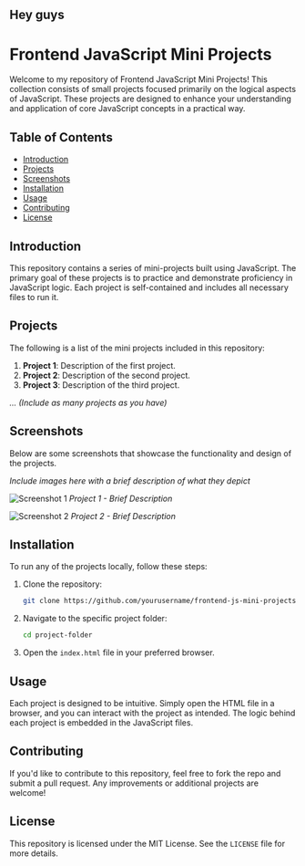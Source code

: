 
## Hey guys
# Frontend JavaScript Mini Projects

Welcome to my repository of Frontend JavaScript Mini Projects! This collection consists of small projects focused primarily on the logical aspects of JavaScript. These projects are designed to enhance your understanding and application of core JavaScript concepts in a practical way.

## Table of Contents

- [Introduction](#introduction)
- [Projects](#projects)
- [Screenshots](#screenshots)
- [Installation](#installation)
- [Usage](#usage)
- [Contributing](#contributing)
- [License](#license)

## Introduction

This repository contains a series of mini-projects built using JavaScript. The primary goal of these projects is to practice and demonstrate proficiency in JavaScript logic. Each project is self-contained and includes all necessary files to run it.

## Projects

The following is a list of the mini projects included in this repository:

1. **Project 1**: Description of the first project.
2. **Project 2**: Description of the second project.
3. **Project 3**: Description of the third project.

*... (Include as many projects as you have)*

## Screenshots

Below are some screenshots that showcase the functionality and design of the projects.

*Include images here with a brief description of what they depict*

![Screenshot 1](./images/screenshot1.png)
*Project 1 - Brief Description*

![Screenshot 2](./images/screenshot2.png)
*Project 2 - Brief Description*

## Installation

To run any of the projects locally, follow these steps:

1. Clone the repository:
    ```bash
    git clone https://github.com/yourusername/frontend-js-mini-projects.git
    ```
2. Navigate to the specific project folder:
    ```bash
    cd project-folder
    ```
3. Open the `index.html` file in your preferred browser.

## Usage

Each project is designed to be intuitive. Simply open the HTML file in a browser, and you can interact with the project as intended. The logic behind each project is embedded in the JavaScript files.

## Contributing

If you'd like to contribute to this repository, feel free to fork the repo and submit a pull request. Any improvements or additional projects are welcome!

## License

This repository is licensed under the MIT License. See the `LICENSE` file for more details.

